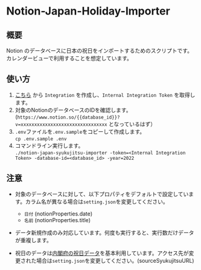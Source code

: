 # Notion-Japan-Holiday-Importer

## 概要

Notion のデータベースに日本の祝日をインポートするためのスクリプトです。カレンダービューで利用することを想定しています。

## 使い方

1. [こちら](https://www.notion.so/my-integrations) から `Integration` を作成し、`Internal Integration Token` を取得します。
2. 対象のNotionのデータベースのIDを確認します。(`https://www.notion.so/{{database_id}}?v=xxxxxxxxxxxxxxxxxxxxxxxxxxxxxxxx` となっているはず）
3. `.env`ファイルを`.env.sample`をコピーして作成します。  
  `cp .env.sample .env`
4. コマンドライン実行します。  
   `./notion-japan-syukujitsu-importer -token=<Internal Integration Token> -database-id=<database_id> -year=2022
  `

## 注意

- 対象のデータベースに対して、以下プロパティをデフォルトで設定しています。カラム名が異なる場合は`setting.json`を変更してください。
  - `日付` (notionProperties.date)
  - `名前` (notionProperties.title)

- データ新規作成のみ対応しています。何度も実行すると、実行数だけデータが重複します。
- 祝日のデータは[内閣府の祝日データ](https://www8.cao.go.jp/chosei/shukujitsu/syukujitsu.csv)を基本利用しています。アクセス先が変更された場合は`setting.json`を変更してください。(sourceSyukujitsuURL)
